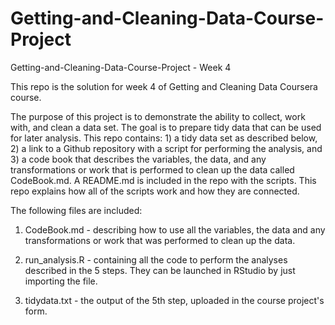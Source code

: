 # Getting-and-Cleaning-Data-Course-Project
Getting-and-Cleaning-Data-Course-Project - Week 4

This repo is the solution for week 4 of Getting and Cleaning Data Coursera course.

The purpose of this project is to demonstrate the ability to collect, work with, and clean a data set. The goal is to prepare tidy data that can be used for later analysis. This repo contains: 1) a tidy data set as described below, 2) a link to a Github repository with a script for performing the analysis, and 3) a code book that describes the variables, the data, and any transformations or work that is performed to clean up the data called CodeBook.md. A README.md is included in the repo with the scripts. This repo explains how all of the scripts work and how they are connected.

The following files are included:

1. CodeBook.md - describing how to use all the variables, the data and any transformations or work that was performed to clean up the data.

2. run_analysis.R - containing all the code to perform the analyses described in the 5 steps. They can be launched in RStudio by just importing the file.

3. tidydata.txt - the output of the 5th step, uploaded in the course project's form.
